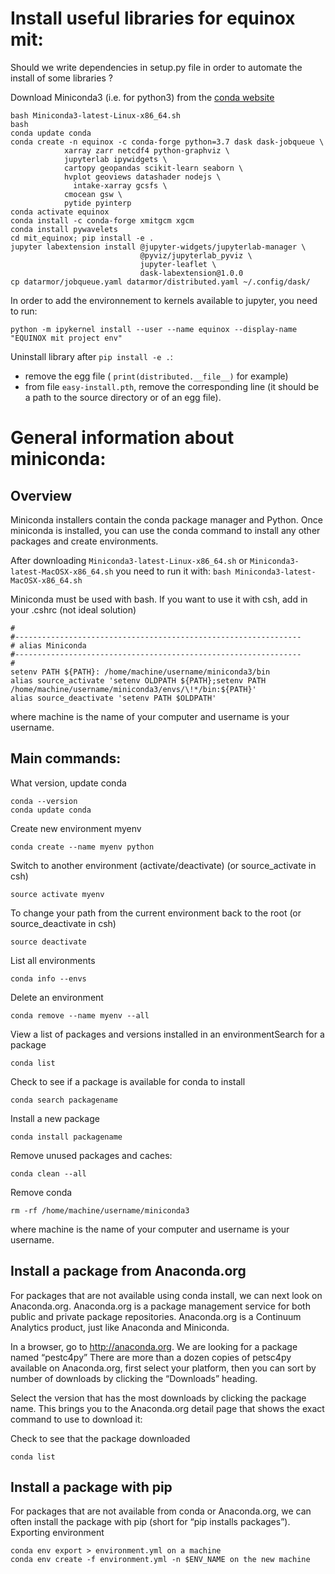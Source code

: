 # Install useful libraries for equinox mit:

Should we write dependencies in setup.py file in order to automate
the install of some libraries ?

Download Miniconda3 (i.e. for python3) from the [conda website](https://conda.io/miniconda.html)
```
bash Miniconda3-latest-Linux-x86_64.sh
bash
conda update conda
conda create -n equinox -c conda-forge python=3.7 dask dask-jobqueue \
            xarray zarr netcdf4 python-graphviz \
            jupyterlab ipywidgets \
            cartopy geopandas scikit-learn seaborn \
            hvplot geoviews datashader nodejs \
	          intake-xarray gcsfs \
            cmocean gsw \
            pytide pyinterp
conda activate equinox
conda install -c conda-forge xmitgcm xgcm
conda install pywavelets
cd mit_equinox; pip install -e .
jupyter labextension install @jupyter-widgets/jupyterlab-manager \
                             @pyviz/jupyterlab_pyviz \
                             jupyter-leaflet \
                             dask-labextension@1.0.0
cp datarmor/jobqueue.yaml datarmor/distributed.yaml ~/.config/dask/
```

In order to add the environnement to kernels available to jupyter, you need to run:
```
python -m ipykernel install --user --name equinox --display-name "EQUINOX mit project env"
```

Uninstall library after `pip install -e .`:
- remove the egg file ( `print(distributed.__file__)` for example)
- from file `easy-install.pth`, remove the corresponding line (it should be a path to the source directory or of an egg file).

# General information about miniconda:

## Overview

Miniconda installers contain the conda package manager and Python.
Once miniconda is installed, you can use the conda command to install any other packages and create environments.

After downloading `Miniconda3-latest-Linux-x86_64.sh` or `Miniconda3-latest-MacOSX-x86_64.sh` you need to run it with: `bash Miniconda3-latest-MacOSX-x86_64.sh`

Miniconda must be used with bash. If you want to use it with csh, add in your .cshrc (not ideal solution)
```
#
#----------------------------------------------------------------
# alias Miniconda
#----------------------------------------------------------------
#
setenv PATH ${PATH}: /home/machine/username/miniconda3/bin
alias source_activate 'setenv OLDPATH ${PATH};setenv PATH /home/machine/username/miniconda3/envs/\!*/bin:${PATH}'
alias source_deactivate 'setenv PATH $OLDPATH'
```
where machine is the name of your computer and username is your username.


## Main commands:
What version, update conda
```
conda --version
conda update conda
```
Create new environment myenv
```
conda create --name myenv python
```
Switch to another environment (activate/deactivate) (or source_activate in csh)
```
source activate myenv
```
To change your path from the current environment back to the root (or source_deactivate in csh)
```
source deactivate
```
List all environments
```
conda info --envs
```
Delete an environment
```
conda remove --name myenv --all
```
View a list of packages and versions installed in an environmentSearch for a package
```
conda list
```
Check to see if a package is available for conda to install
```
conda search packagename
```
Install a new package
```
conda install packagename
```
Remove unused packages and caches:
```
conda clean --all
```
Remove conda
```
rm -rf /home/machine/username/miniconda3
```
where machine is the name of your computer and username is your username.


## Install a package from Anaconda.org

For packages that are not available using conda install, we can next look on Anaconda.org. Anaconda.org is a package management service for both public and private package repositories. Anaconda.org is a Continuum Analytics product, just like Anaconda and Miniconda.

In a browser, go to http://anaconda.org. We are looking for a package named “pestc4py”
There are more than a dozen copies of petsc4py available on Anaconda.org, first select your platform, then you can sort by number of downloads by clicking the “Downloads” heading.

Select the version that has the most downloads by clicking the package name. This brings you to the Anaconda.org detail page that shows the exact command to use to download it:

Check to see that the package downloaded
```
conda list
```

## Install a package with pip

For packages that are not available from conda or Anaconda.org, we can often install the package with pip (short for “pip installs packages”).
Exporting environment

```
conda env export > environment.yml on a machine
conda env create -f environment.yml -n $ENV_NAME on the new machine
```
